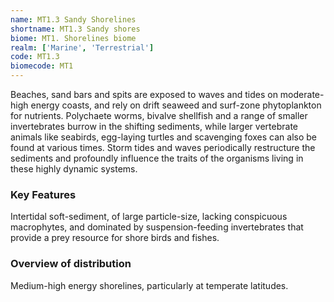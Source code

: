 ```yaml
---
name: MT1.3 Sandy Shorelines
shortname: MT1.3 Sandy shores
biome: MT1. Shorelines biome
realm: ['Marine', 'Terrestrial']
code: MT1.3
biomecode: MT1
---
```


Beaches, sand bars and spits are exposed to waves and tides on moderate-high energy coasts, and rely on drift seaweed and surf-zone phytoplankton for nutrients. Polychaete worms, bivalve shellfish and a range of smaller invertebrates burrow in the shifting sediments, while larger vertebrate animals like seabirds, egg-laying turtles and scavenging foxes can also be found at various times.  Storm tides and waves periodically restructure the sediments and profoundly influence the traits of the organisms living in these highly dynamic systems.

### Key Features

Intertidal soft-sediment, of large particle-size, lacking conspicuous macrophytes, and dominated by suspension-feeding invertebrates that provide a prey resource for shore birds and fishes.

### Overview of distribution

Medium-high energy shorelines, particularly at temperate latitudes.

